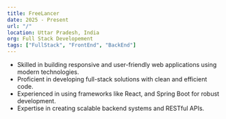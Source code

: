 ```yaml
---
title: FreeLancer
date: 2025 - Present
url: "/"
location: Uttar Pradesh, India
org: Full Stack Developement
tags: ["FullStack", "FrontEnd", "BackEnd"]
---
```


- Skilled in building responsive and user-friendly web applications using modern technologies.
- Proficient in developing full-stack solutions with clean and efficient code.
- Experienced in using frameworks like React, and Spring Boot for robust development.
- Expertise in creating scalable backend systems and RESTful APIs.

